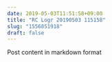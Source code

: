```yaml
---
date: 2019-05-03T11:51:58+09:00
title: "RC Logr 20190503 115158"
slug: "1556851918"
draft: false
---
```


Post content in markdown format
